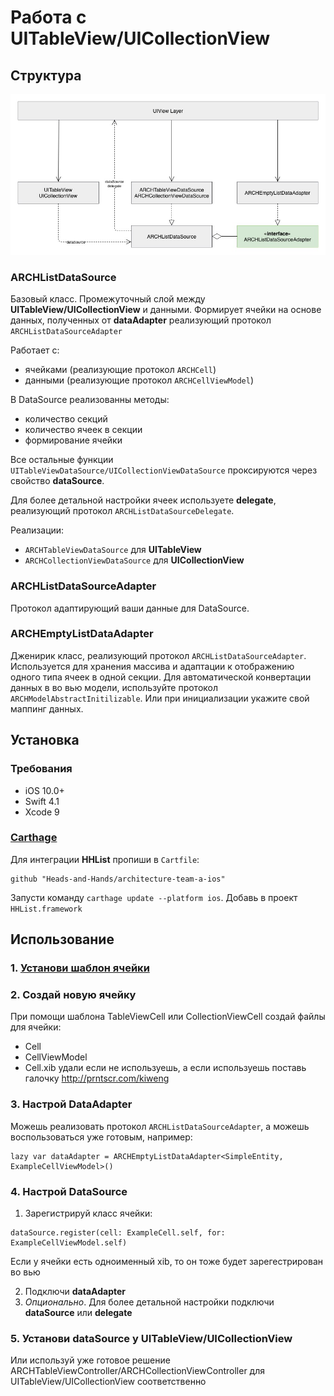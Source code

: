 # Работа с UITableView/UICollectionView

## Структура

![Diagram](../../Resources/ListDiagramSource.jpg)

### ARCHListDataSource

Базовый класс. Промежуточный слой между **UITableView/UICollectionView** и данными. Формирует ячейки на основе данных, полученных от **dataAdapter** реализующий протокол  ````ARCHListDataSourceAdapter````

Работает с:
- ячейками  (реализующие протокол ````ARCHCell````)
- данными  (реализующие протокол ````ARCHCellViewModel````)

В DataSource реализованны методы:
* количество секций
* количество ячеек в секции
* формирование ячейки

Все остальные функции ````UITableViewDataSource/UICollectionViewDataSource```` проксируются через свойство **dataSource**.

Для более детальной настройки ячеек используете **delegate**, реализующий протокол ````ARCHListDataSourceDelegate````.

Реализации:

-  ````ARCHTableViewDataSource```` для **UITableView**
-  ````ARCHCollectionViewDataSource```` для **UICollectionView**

### ARCHListDataSourceAdapter

Протокол адаптирующий ваши данные для DataSource. 

### ARCHEmptyListDataAdapter

Дженирик класс, реализующий протокол ````ARCHListDataSourceAdapter````. 
Используется для хранения массива и адаптации к отображению одного типа ячеек в одной секции.
Для автоматической конвертации данных в  во вью модели, используйте протокол ````ARCHModelAbstractInitilizable````.
Или при инициализации укажите свой маппинг данных.

## Установка

### Требования

- iOS 10.0+
- Swift 4.1
- Xcode 9

### [Carthage](https://github.com/Carthage/Carthage)

Для интеграции **HHList** пропиши в `Cartfile`:

```
github "Heads-and-Hands/architecture-team-a-ios"
```

Запусти команду `carthage update --platform ios`. Добавь в проект `HHList.framework`

## Использование

### 1. [Установи шаблон ячейки](../../templates.md)

### 2. Создай новую ячейку

При помощи шаблона TableViewCell или CollectionViewCell создай файлы для ячейки:
- Cell
- CellViewModel
- Cell.xib удали если не используешь, а если используешь поставь галочку http://prntscr.com/kiweng

### 3. Настрой DataAdapter

Можешь реализовать протокол ````ARCHListDataSourceAdapter````, а можешь воспользоваться уже готовым, например:

````
lazy var dataAdapter = ARCHEmptyListDataAdapter<SimpleEntity, ExampleCellViewModel>()
````

### 4. Настрой DataSource

1. Зарегистрируй класс ячейки:

````
dataSource.register(cell: ExampleCell.self, for: ExampleCellViewModel.self)
````

Если у ячейки есть одноименный xib, то он тоже будет зарегестрирован во вью

2. Подключи **dataAdapter**
3. *Опционально*. Для более детальной настройки подключи **dataSource** или **delegate**

### 5. Установи dataSource у UITableView/UICollectionView

Или используй уже готовое решение ARCHTableViewController/ARCHCollectionViewController для UITableView/UICollectionView соответственно
